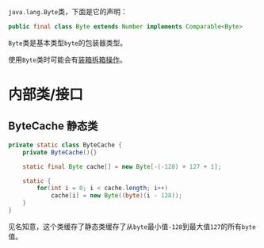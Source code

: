 `java.lang.Byte`类，下面是它的声明：
```java
public final class Byte extends Number implements Comparable<Byte>
```
`Byte`类是基本类型`byte`的包装器类型。

使用`Byte`类时可能会有[装箱拆箱操作][box]。

# 内部类/接口

## ByteCache 静态类
```java
private static class ByteCache {
    private ByteCache(){}

    static final Byte cache[] = new Byte[-(-128) + 127 + 1];

    static {
        for(int i = 0; i < cache.length; i++)
            cache[i] = new Byte((byte)(i - 128));
    }
}
```
见名知意，这个类缓存了静态类缓存了从`byte`最小值`-128`到最大值`127`的所有`byte`值。


[box]: 自动装箱与拆箱.md